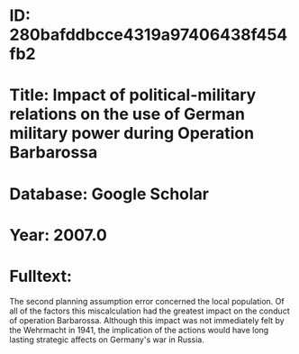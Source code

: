 # ID: 280bafddbcce4319a97406438f454fb2
# Title: Impact of political-military relations on the use of German military power during Operation Barbarossa
# Database: Google Scholar
# Year: 2007.0
# Fulltext:
The second planning assumption error concerned the local population.
Of all of the factors this miscalculation had the greatest impact on the conduct of operation Barbarossa.
Although this impact was not immediately felt by the Wehrmacht in 1941, the implication of the actions would have long lasting strategic affects on Germany's war in Russia.